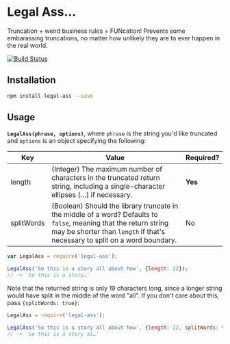 # Legal Ass…

Truncation + weird business rules = FUNcation! Prevents some embarassing truncations, no matter how unlikely they are to ever happen in the real world.

[![Build Status](https://travis-ci.org/banterability/legal-ass.svg?branch=master)](https://travis-ci.org/banterability/legal-ass)

## Installation

```bash
npm install legal-ass --save
```

## Usage

**`LegalAss(phrase, options)`**, where `phrase` is the string you'd like truncated and `options` is an object specifying the following:

| Key        | Value | Required? |
| ---------- | ---- | ----- |
| length     | (Integer) The maximum number of characters in the truncated return string, including a single-character ellipses (…) if necessary. | **Yes** |
| splitWords | (Boolean) Should the library truncate in the middle of a word? Defaults to `false`, meaning that the return string may be shorter than `length` if that's necessary to split on a word boundary. | No |

```js
var LegalAss = require('legal-ass');

LegalAss('So this is a story all about how', {length: 22});
// -> 'So this is a story…'
```

Note that the returned string is only 19 characters long, since a longer string would have split in the middle of the word "all". If you don't care about this, pass `{splitWords: true}`:

```js
LegalAss = require('legal-ass');

LegalAss('So this is a story all about how', {length: 22, splitWords: true});
// -> 'So this is a story al…'
```
